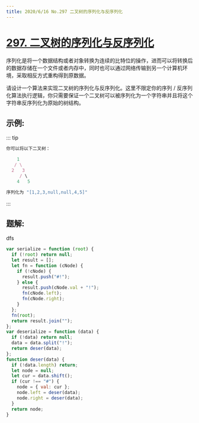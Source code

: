 ```yaml
---
title: 2020/6/16 No.297 二叉树的序列化与反序列化
---
```


# [297. 二叉树的序列化与反序列化](https://leetcode-cn.com/problems/serialize-and-deserialize-binary-tree/)

序列化是将一个数据结构或者对象转换为连续的比特位的操作，进而可以将转换后的数据存储在一个文件或者内存中，同时也可以通过网络传输到另一个计算机环境，采取相反方式重构得到原数据。

请设计一个算法来实现二叉树的序列化与反序列化。这里不限定你的序列 / 反序列化算法执行逻辑，你只需要保证一个二叉树可以被序列化为一个字符串并且将这个字符串反序列化为原始的树结构。

## 示例:

::: tip

```js
你可以将以下二叉树：

    1
   / \
  2   3
     / \
    4   5

序列化为 "[1,2,3,null,null,4,5]"

```

:::

## 题解:

dfs

```js
var serialize = function (root) {
  if (!root) return null;
  let result = [];
  let fn = function (cNode) {
    if (!cNode) {
      result.push("#!");
    } else {
      result.push(cNode.val + "!");
      fn(cNode.left);
      fn(cNode.right);
    }
  };
  fn(root);
  return result.join("");
};
var deserialize = function (data) {
  if (!data) return null;
  data = data.split("!");
  return deser(data);
};
function deser(data) {
  if (!data.length) return;
  let node = null;
  let cur = data.shift();
  if (cur !== "#") {
    node = { val: cur };
    node.left = deser(data);
    node.right = deser(data);
  }
  return node;
}
```
